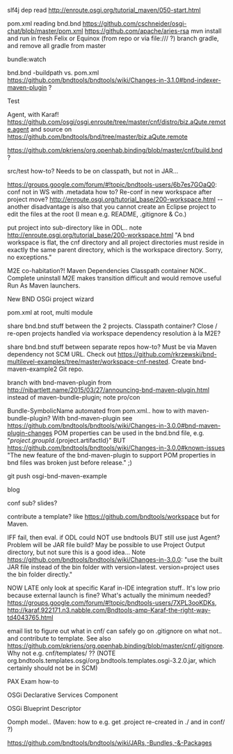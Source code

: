 
slf4j dep
read http://enroute.osgi.org/tutorial_maven/050-start.html

pom.xml reading bnd.bnd
	https://github.com/cschneider/osgi-chat/blob/master/pom.xml
	https://github.com/apache/aries-rsa
mvn install and run in fresh Felix or Equinox (from repo or via file:/// ?)
branch gradle, and remove all gradle from master

bundle:watch

bnd.bnd -buildpath vs. pom.xml
https://github.com/bndtools/bndtools/wiki/Changes-in-3.1.0#bnd-indexer-maven-plugin ?

Test

Agent, with Karaf! https://github.com/osgi/osgi.enroute/tree/master/cnf/distro/biz.aQute.remote.agent and source on https://github.com/bndtools/bnd/tree/master/biz.aQute.remote

https://github.com/pkriens/org.openhab.binding/blob/master/cnf/build.bnd ?

src/test how-to? Needs to be on classpath, but not in JAR...





https://groups.google.com/forum/#!topic/bndtools-users/6b7es7GOaQ0: conf not in WS with .metadata how to? Re-conf in new workspace after project move?  http://enroute.osgi.org/tutorial_base/200-workspace.html -- another disadvantage is also that you cannot create an Eclipse project to edit the files at the root (I mean e.g. README, .gitignore & Co.)

put project into sub-directory like in ODL.. note
http://enroute.osgi.org/tutorial_base/200-workspace.html "A bnd workspace is flat, the cnf directory and all project directories must reside in exactly the same parent directory, which is the workspace directory. Sorry, no exceptions."

M2E co-habitation?! Maven Dependencies Classpath container NOK.. Complete uninstall M2E makes transition difficult and would remove useful Run As Maven launchers.








New BND OSGi project wizard

pom.xml at root, multi module

share bnd.bnd stuff between the 2 projects.  Classpath container? Close / re-open projects handled via workspace dependency resolution à la M2E?

share bnd.bnd stuff between separate repos how-to? Must be via Maven dependency not SCM URL.  Check out https://github.com/rkrzewski/bnd-multilevel-examples/tree/master/workspace-cnf-nested.  Create bnd-maven-example2 Git repo.

branch with bnd-maven-plugin from http://njbartlett.name/2015/03/27/announcing-bnd-maven-plugin.html instead of maven-bundle-plugin; note pro/con

Bundle-SymbolicName automated from pom.xml.. how to with maven-bundle-plugin?  With bnd-maven-plugin see https://github.com/bndtools/bndtools/wiki/Changes-in-3.0.0#bnd-maven-plugin-changes POM properties can be used in the bnd.bnd file, e.g. "${project.groupId}.${project.artifactId}" BUT https://github.com/bndtools/bndtools/wiki/Changes-in-3.0.0#known-issues "The new feature of the bnd-maven-plugin to support POM properties in bnd files was broken just before release." ;)

git push osgi-bnd-maven-example

blog

conf sub? slides?

contribute a template? like https://github.com/bndtools/workspace but for Maven.

IFF fail, then eval. if ODL could NOT use bndtools BUT still use just Agent?  Problem will be JAR file build?  May be possible to use Project Output directory, but not sure this is a good idea... Note https://github.com/bndtools/bndtools/wiki/Changes-in-3.0.0: "use the built JAR file instead of the bin folder with version=latest. version=project uses the bin folder directly."

NOW LATE only look at specific Karaf in-IDE integration stuff.. It's low prio because external launch is fine? What's actually the minimum needed? https://groups.google.com/forum/#!topic/bndtools-users/7XPL3ooKDKs, http://karaf.922171.n3.nabble.com/Bndtools-amp-Karaf-the-right-way-td4043765.html

email list to figure out what in cnf/ can safely go on .gitignore on what not.. and contribute to template.  See also https://github.com/pkriens/org.openhab.binding/blob/master/cnf/.gitignore.  Why not e.g. cnf/templates/ ?? (NOTE org.bndtools.templates.osgi/org.bndtools.templates.osgi-3.2.0.jar, which certainly should not be in SCM)

PAX Exam how-to

OSGi Declarative Services Component

OSGi Blueprint Descriptor

Oomph model.. (Maven: how to e.g. get .project re-created in ./ and in conf/ ?)




https://github.com/bndtools/bndtools/wiki/JARs,-Bundles,-&-Packages

